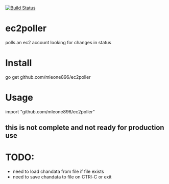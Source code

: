 [![Build Status](https://travis-ci.org/mleone896/ec2poller.svg)](https://travis-ci.org/mleone896/ec2poller)
# ec2poller
polls an ec2 account looking for changes in status



# Install
go get github.com/mleone896/ec2poller


# Usage
import "github.com/mleone896/ec2poller"  


## this is not complete and not ready for production use
# TODO:
- need to load chandata from file if file exists  
- need to save chandata to file on CTRl-C or exit 


